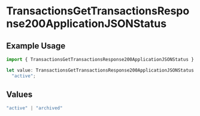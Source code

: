 # TransactionsGetTransactionsResponse200ApplicationJSONStatus

## Example Usage

```typescript
import { TransactionsGetTransactionsResponse200ApplicationJSONStatus } from "open-billing/models/operations";

let value: TransactionsGetTransactionsResponse200ApplicationJSONStatus =
  "active";
```

## Values

```typescript
"active" | "archived"
```